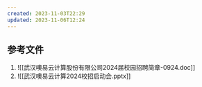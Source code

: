 ```yaml
---
created: 2023-11-03T22:29
updated: 2023-11-06T12:24
---
```

## 参考文件
1. ![[武汉噢易云计算股份有限公司2024届校园招聘简章-0924.doc]]
2. ![[武汉噢易云计算2024校招启动会.pptx]]